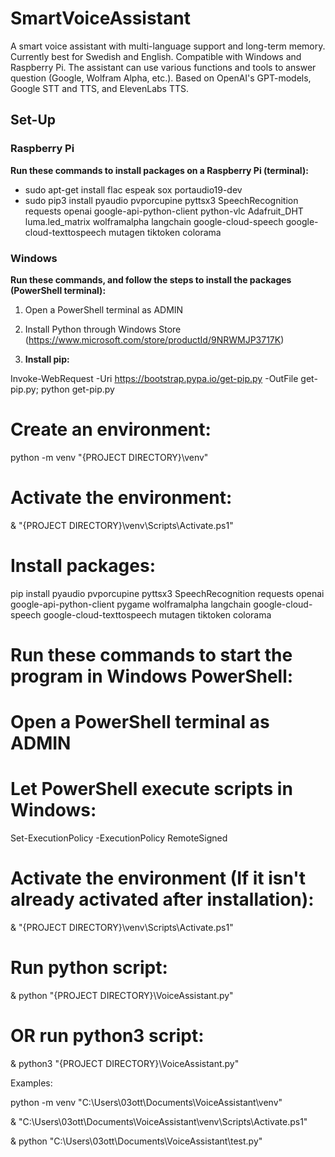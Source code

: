 # SmartVoiceAssistant
A smart voice assistant with multi-language support and long-term memory. Currently best for Swedish and English. Compatible with Windows and Raspberry Pi. The assistant can use various functions and tools to answer question (Google, Wolfram Alpha, etc.). Based on OpenAI's GPT-models, Google STT and TTS, and ElevenLabs TTS.

## Set-Up
### Raspberry Pi
**Run these commands to install packages on a Raspberry Pi (terminal):**
- sudo apt-get install flac espeak sox portaudio19-dev
- sudo pip3 install pyaudio pvporcupine pyttsx3 SpeechRecognition requests openai google-api-python-client python-vlc Adafruit_DHT luma.led_matrix wolframalpha langchain google-cloud-speech google-cloud-texttospeech mutagen tiktoken colorama

### Windows
**Run these commands, and follow the steps to install the packages (PowerShell terminal):**

1. Open a PowerShell terminal as ADMIN
1. Install Python through Windows Store (https://www.microsoft.com/store/productId/9NRWMJP3717K)

1. **Install pip:**

Invoke-WebRequest -Uri https://bootstrap.pypa.io/get-pip.py -OutFile get-pip.py; python get-pip.py

# Create an environment:

python -m venv "{PROJECT DIRECTORY}\venv"

# Activate the environment:

& "{PROJECT DIRECTORY}\venv\Scripts\Activate.ps1"

# Install packages:

pip install pyaudio pvporcupine pyttsx3 SpeechRecognition requests openai google-api-python-client pygame wolframalpha langchain google-cloud-speech google-cloud-texttospeech mutagen tiktoken colorama


# Run these commands to start the program in Windows PowerShell:

# Open a PowerShell terminal as ADMIN

# Let PowerShell execute scripts in Windows:

Set-ExecutionPolicy -ExecutionPolicy RemoteSigned

# Activate the environment (If it isn't already activated after installation):

& "{PROJECT DIRECTORY}\venv\Scripts\Activate.ps1"

# Run python script:

& python "{PROJECT DIRECTORY}\VoiceAssistant.py"

# OR run python3 script:

& python3 "{PROJECT DIRECTORY}\VoiceAssistant.py"


Examples:

python -m venv "C:\Users\03ott\Documents\VoiceAssistant\venv"

& "C:\Users\03ott\Documents\VoiceAssistant\venv\Scripts\Activate.ps1"

& python "C:\Users\03ott\Documents\VoiceAssistant\test.py"

